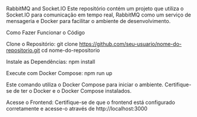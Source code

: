RabbitMQ and Socket.IO
Este repositório contém um projeto que utiliza o Socket.IO para comunicação em tempo real, RabbitMQ como um serviço de mensageria e Docker para facilitar o ambiente de desenvolvimento.

Como Fazer Funcionar o Código

Clone o Repositório:
git clone https://github.com/seu-usuario/nome-do-repositorio.git
cd nome-do-repositorio

Instale as Dependências:
npm install

Execute com Docker Compose:
npm run up

Este comando utiliza o Docker Compose para iniciar o ambiente. Certifique-se de ter o Docker e o Docker Compose instalados.

Acesse o Frontend:
Certifique-se de que o frontend está configurado corretamente e acesse-o através de http://localhost:3000
